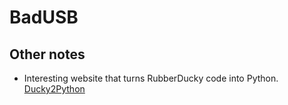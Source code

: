 # BadUSB


## Other notes

- Interesting website that turns RubberDucky code into Python. [Ducky2Python](https://cedarctic.github.io/ducky2python/)
